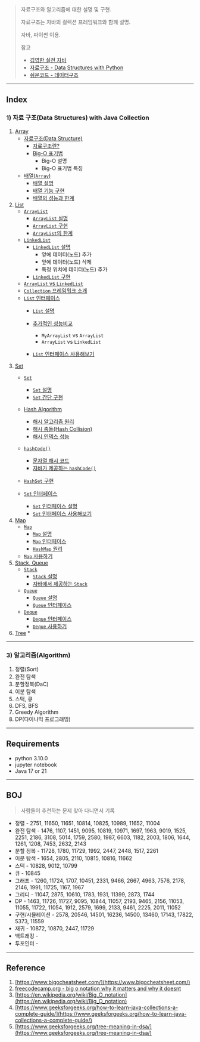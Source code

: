 >자료구조와 알고리즘에 대한 설명 및 구현. 
>
>자료구조는 자바의 컬렉션 프레임워크와 함께 설명.
>
>자바, 파이썬 이용.
>
>참고
>
>* [김영한 실전 자바](https://www.inflearn.com/roadmaps/744)
>* [자료구조 - Data Structures with Python](https://www.youtube.com/watch?v=PIidtIBCjEg&list=PLsMufJgu5933ZkBCHS7bQTx0bncjwi4PK)
>* [쉬운코드 - 데이터구조](https://www.youtube.com/watch?v=-2YpvLCT5F8&list=PLcXyemr8ZeoR82N8uZuG9xVrFIfdnLd72)

---

## Index

### 1) 자료 구조(Data Structures) with Java Collection

1. [Array]((001)DataStructure/(001)Array)
   * [자료구조(Data Structure)]((001)DataStructure/(001)Array#1-%EC%9E%90%EB%A3%8C%EA%B5%AC%EC%A1%B0data-structure)
     * [자료구조란?]((001)DataStructure/(001)Array#11-%EC%9E%90%EB%A3%8C%EA%B5%AC%EC%A1%B0%EB%9E%80)
     * [Big-O 표기법]((001)DataStructure/(001)Array#12-big-o-%ED%91%9C%EA%B8%B0)
       * Big-O 설명
       * Big-O 표기법 특징
   * [배열(`Array`)]((001)DataStructure/(001)Array#2-%EB%B0%B0%EC%97%B4array)
     * [배열 설명]((001)DataStructure/(001)Array#21-%EB%B0%B0%EC%97%B4-%EC%84%A4%EB%AA%85)
     * [배열 기능 구현]((001)DataStructure/(001)Array#22-%EB%B0%B0%EC%97%B4-%EA%B8%B0%EB%8A%A5-%EA%B5%AC%ED%98%84)
     * [배열의 성능과 한계]((001)DataStructure/(001)Array#23-%EB%B0%B0%EC%97%B4%EC%9D%98-%EC%84%B1%EB%8A%A5%EA%B3%BC-%ED%95%9C%EA%B3%84)
2. [List]((001)DataStructure/(002)List)
   * [`ArrayList`]((001)DataStructure/(002)List#1-arraylist)
     * [`ArrayList` 설명]((001)DataStructure/(002)List#11-arraylist-%EC%84%A4%EB%AA%85)
     * [`ArrayList` 구현]((001)DataStructure/(002)List#12-arraylist-%EA%B5%AC%ED%98%84)
     * [`ArrayList`의 한계]((001)DataStructure/(002)List#13-arraylist%EC%9D%98-%ED%95%9C%EA%B3%84)
   * [`LinkedList`]((001)DataStructure/(002)List#2-linkedlist)
     * [`LinkedList` 설명]((001)DataStructure/(002)List#21-linkedlist-%EC%84%A4%EB%AA%85)
       * 앞에 데이터(노드) 추가
       * 앞에 데이터(노드) 삭제
       * 특정 위치에 데이터(노드) 추가
     * [`LinkedList` 구현]((001)DataStructure/(002)List#22-linkedlist-%EA%B5%AC%ED%98%84)
   * [`ArrayList` vs `LinkedList`]((001)DataStructure/(002)List#3-arraylist-vs-linkedlist)
   * [`Collection` 프레임워크 소개]((001)DataStructure/(002)List#4-collection-%ED%94%84%EB%A0%88%EC%9E%84%EC%9B%8C%ED%81%AC-%EC%86%8C%EA%B0%9C)
   * [`List` 인터페이스]((001)DataStructure/(002)List#5-list-%EC%9D%B8%ED%84%B0%ED%8E%98%EC%9D%B4%EC%8A%A4)
     * [`List` 설명]((001)DataStructure/(002)List#51-list-%EC%84%A4%EB%AA%85)
     * [추가적인 성능비교]((001)DataStructure/(002)List#52-%EC%B6%94%EA%B0%80%EC%A0%81%EC%9D%B8-%EC%84%B1%EB%8A%A5-%EB%B9%84%EA%B5%90)
       * `MyArrayList` vs `ArrayList`
       * `ArrayList` vs `LinkedList`

     * [`List` 인터페이스 사용해보기]((001)DataStructure/(002)List#53-list-%EC%9D%B8%ED%84%B0%ED%8E%98%EC%9D%B4%EC%8A%A4-%EC%82%AC%EC%9A%A9%ED%95%B4%EB%B3%B4%EA%B8%B0)
3. [Set]((001)DataStructure/(003)Set)
   * [`Set`]((001)DataStructure/(003)Set#1-set)
     * [`Set` 설명]((001)DataStructure/(003)Set#11-set-%EC%84%A4%EB%AA%85)
     * [`Set` 간단 구현]((001)DataStructure/(003)Set#12-set-%EA%B0%84%EB%8B%A8-%EA%B5%AC%ED%98%84)
   * [Hash Algorithm]((001)DataStructure/(003)Set#2-hash-algorithm)
     * [해시 알고리즘 원리]((001)DataStructure/(003)Set#21-%ED%95%B4%EC%8B%9C-%EC%95%8C%EA%B3%A0%EB%A6%AC%EC%A6%98-%EC%9B%90%EB%A6%AC)
     * [해시 충돌(Hash Collision)]((001)DataStructure/(003)Set#22-%ED%95%B4%EC%8B%9C-%EC%B6%A9%EB%8F%8Chash-collision)
     * [해시 인덱스 성능]((001)DataStructure/(003)Set#23-%ED%95%B4%EC%8B%9C-%EC%9D%B8%EB%8D%B1%EC%8A%A4-%EC%84%B1%EB%8A%A5)
   * [`hashCode()`]((001)DataStructure/(003)Set#3-hashcode)
     * [문자열 해시 코드]((001)DataStructure/(003)Set#31-%EB%AC%B8%EC%9E%90%EC%97%B4-%ED%95%B4%EC%8B%9C-%EC%BD%94%EB%93%9C)
     * [자바가 제공하는 `hashCode()`]((001)DataStructure/(003)Set#32-%EC%9E%90%EB%B0%94%EA%B0%80-%EC%A0%9C%EA%B3%B5%ED%95%98%EB%8A%94-hashcode)

   * [`HashSet` 구현]((001)DataStructure/(003)Set#4-hashset-%EA%B5%AC%ED%98%84)
   * [`Set` 인터페이스]((001)DataStructure/(003)Set#5-set-%EC%9D%B8%ED%84%B0%ED%8E%98%EC%9D%B4%EC%8A%A4)
     * [`Set` 인터페이스 설명]((001)DataStructure/(003)Set#51-set-%EC%9D%B8%ED%84%B0%ED%8E%98%EC%9D%B4%EC%8A%A4-%EC%84%A4%EB%AA%85)
     * [`Set` 인터페이스 사용해보기]((001)DataStructure/(003)Set#52-set-%EC%9D%B8%ED%84%B0%ED%8E%98%EC%9D%B4%EC%8A%A4-%EC%82%AC%EC%9A%A9%ED%95%B4%EB%B3%B4%EA%B8%B0)
4. [Map]((001)DataStructure/(004)Map)
   * [`Map`]((001)DataStructure/(004)Map#1-map)
     * [`Map` 설명]((001)DataStructure/(004)Map#11-map-%EC%84%A4%EB%AA%85)
     * [`Map` 인터페이스]((001)DataStructure/(004)Map#12-map-%EC%9D%B8%ED%84%B0%ED%8E%98%EC%9D%B4%EC%8A%A4)
     * [`HashMap` 원리]((001)DataStructure/(004)Map#13-hashmap-%EC%9B%90%EB%A6%AC)
   * [`Map` 사용하기]((001)DataStructure/(004)Map#2-map-%EC%82%AC%EC%9A%A9%ED%95%98%EA%B8%B0)
5. [Stack, Queue]((001)DataStructure/(005)Stack_Queue)
   * [`Stack`]((001)DataStructure/(005)Stack_Queue#1-stack)
     * [`Stack` 설명]((001)DataStructure/(005)Stack_Queue#11-stack-%EC%84%A4%EB%AA%85)
     * [자바에서 제공하는 `Stack`]((001)DataStructure/(005)Stack_Queue#12-%EC%9E%90%EB%B0%94%EC%97%90%EC%84%9C-%EC%A0%9C%EA%B3%B5%ED%95%98%EB%8A%94-stack)
   * [`Queue`]((001)DataStructure/(005)Stack_Queue#2-queue)
     * [`Queue` 설명]((001)DataStructure/(005)Stack_Queue#21-queue-%EC%84%A4%EB%AA%85)
     * [`Queue` 인터페이스]((001)DataStructure/(005)Stack_Queue#22-queue-%EC%9D%B8%ED%84%B0%ED%8E%98%EC%9D%B4%EC%8A%A4)
   * [`Deque`]((001)DataStructure/(005)Stack_Queue#3-deque)
     * [`Deque` 인터페이스]((001)DataStructure/(005)Stack_Queue#31-deque-%EC%9D%B8%ED%84%B0%ED%8E%98%EC%9D%B4%EC%8A%A4)
     * [`Deque` 사용하기]((001)DataStructure/(005)Stack_Queue#32-deque-%EC%82%AC%EC%9A%A9%ED%95%98%EA%B8%B0)
6. [Tree](https://github.com/seungki1011/Data-Engineering/tree/main/algorithm%20and%20data%20structure/(001)DataStructure/(006)Tree)
   * 

---

### 3) 알고리즘(Algorithm)

1. 정렬(Sort)
2. 완전 탐색
3. 분할정복(DaC)
4. 이분 탐색
5. 스택, 큐
6. DFS, BFS
7. Greedy Algorithm
8. DP(다이나믹 프로그래밍)



---

## Requirements

* python 3.10.0
* jupyter notebook
* Java 17 or 21

---

## BOJ

> 사람들이 추천하는 문제 찾아 다니면서 기록

* 정렬 - 2751, 11650, 11651, 10814, 10825, 10989, 11652, 11004
* 완전 탐색 - 1476, 1107, 1451, 9095, 10819, 10971, 1697, 1963, 9019, 1525, 2251, 2186, 3108, 5014, 1759, 2580, 1987, 6603, 1182, 2003, 1806, 1644, 1261, 1208, 7453, 2632, 2143
* 분할 정복 - 11728, 1780, 11729, 1992, 2447, 2448, 1517, 2261
* 이분 탐색 - 1654, 2805, 2110, 10815, 10816, 11662
* 스택 - 10828, 9012, 10799
* 큐 - 10845
* 그래프 - 1260, 11724, 1707, 10451, 2331, 9466, 2667, 4963, 7576, 2178, 2146, 1991, 11725, 1167, 1967
* 그리디 - 11047, 2875, 10610, 1783, 1931, 11399, 2873, 1744
* DP - 1463, 11726, 11727, 9095, 10844, 11057, 2193, 9465, 2156, 11053, 11055, 11722, 11054, 1912, 2579, 1699, 2133, 9461, 2225, 2011, 11052
* 구현/시뮬레이션 - 2578, 20546, 14501, 16236, 14500, 13460, 17143, 17822, 5373, 11559
* 재귀 - 10872, 10870, 2447, 11729
* 백트래킹 - 
* 투포인터 - 



---

## Reference

1.  [https://www.bigocheatsheet.com/](https://www.bigocheatsheet.com/)
2.  [freecodecamp.org - big o notation why it matters and why it doesnt](https://www.freecodecamp.org/korean/news/big-o-notation-why-it-matters-and-why-it-doesnt-1674cfa8a23c/)
3.  [https://en.wikipedia.org/wiki/Big_O_notation](https://en.wikipedia.org/wiki/Big_O_notation)
4.  [https://www.geeksforgeeks.org/how-to-learn-java-collections-a-complete-guide/](https://www.geeksforgeeks.org/how-to-learn-java-collections-a-complete-guide/)
5.  [https://www.geeksforgeeks.org/tree-meaning-in-dsa/](https://www.geeksforgeeks.org/tree-meaning-in-dsa/)
